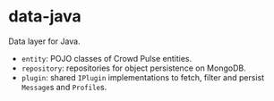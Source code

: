 data-java
=========

Data layer for Java.

* `entity`: POJO classes of Crowd Pulse entities.
* `repository`: repositories for object persistence on MongoDB.
* `plugin`: shared `IPlugin` implementations to fetch, filter and persist `Message`s and `Profile`s.